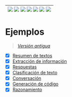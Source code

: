<div align=right>

|[![](https://img.shields.io/badge/-Inicio-FFF?style=flat&logo=Emlakjet&logoColor=black)](/README.md) [![](https://img.shields.io/badge/-Introducción-FFF?style=flat)](/documentos/intro.md) [![](https://img.shields.io/badge/-Panorámica-FFF?style=flat)](/documentos/panorámica.md) [![](https://img.shields.io/badge/-Prompts-FFF?style=flat)](/documentos/prompts/README.md) [![](https://img.shields.io/badge/-Ingeniería_de_prompts-FFF?style=flat)](/documentos/ingenieriaDePrompts/README.md) [![](https://img.shields.io/badge/-Patrones-FFF?style=flat)](/documentos/ingenieriaDePrompts/patrones/README.md) [![](https://img.shields.io/badge/-Casos_de_uso-FFF?style=flat)](/documentos/casosDeUso/README.md)|
|-|

</div>

# Ejemplos

> *[Versión antigua](ejemplosAntiguos.md)*

- [x] [Resumen de textos](ejemplos/resumenTexto.md)
- [x] [Extracción de información](ejemplos/extraccionInformacion.md)
- [x] [Respuestas](ejemplos/respuestas.md)
- [x] [Clasificación de texto](ejemplos/clasificacionTexto.md)
- [x] [Conversación](ejemplos/conversacion.md)
- [x] [Generación de código](ejemplos/generacionCodigo.md)
- [x] [Razonamiento](ejemplos/razonamiento.md)
